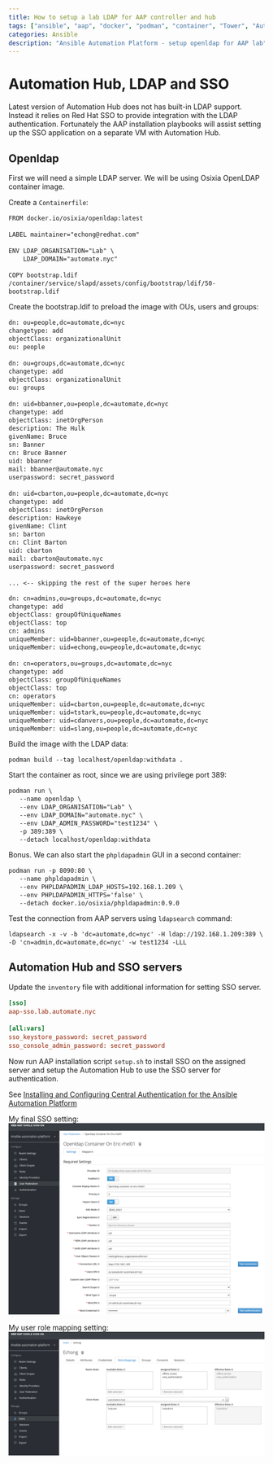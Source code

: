 ```yaml
---
title: How to setup a lab LDAP for AAP controller and hub
tags: ["ansible", "aap", "docker", "podman", "container", "Tower", "Automation Hub", "LDAP", "OpenLDAP" ]
categories: Ansible
description: "Ansible Automation Platform - setup openldap for AAP lab"
---
```


# Automation Hub, LDAP and SSO
Latest version of Automation Hub does not has built-in LDAP support.  Instead it relies on Red Hat SSO to provide integration with the LDAP authentication.  Fortunately the AAP installation playbooks will assist setting up the SSO application on a separate VM with Automation Hub.

## Openldap
First we will need a simple LDAP server.  We will be using Osixia OpenLDAP container image.

Create a `Containerfile`:
````docker
FROM docker.io/osixia/openldap:latest

LABEL maintainer="echong@redhat.com"

ENV LDAP_ORGANISATION="Lab" \
    LDAP_DOMAIN="automate.nyc"

COPY bootstrap.ldif /container/service/slapd/assets/config/bootstrap/ldif/50-bootstrap.ldif
````

Create the bootstrap.ldif to preload the image with OUs, users and groups:
````ldif
dn: ou=people,dc=automate,dc=nyc
changetype: add
objectClass: organizationalUnit
ou: people

dn: ou=groups,dc=automate,dc=nyc
changetype: add
objectClass: organizationalUnit
ou: groups

dn: uid=bbanner,ou=people,dc=automate,dc=nyc
changetype: add
objectClass: inetOrgPerson
description: The Hulk
givenName: Bruce
sn: Banner
cn: Bruce Banner
uid: bbanner
mail: bbanner@automate.nyc
userpassword: secret_password

dn: uid=cbarton,ou=people,dc=automate,dc=nyc
changetype: add
objectClass: inetOrgPerson
description: Hawkeye
givenName: Clint
sn: barton
cn: Clint Barton
uid: cbarton
mail: cbarton@automate.nyc
userpassword: secret_password

... <-- skipping the rest of the super heroes here
````
<!--
dn: uid=slang,ou=people,dc=automate,dc=nyc
changetype: add
objectClass: inetOrgPerson
description: Ant Man
givenName: Scott
sn: Lang
cn: Scott Lang
uid: slang
mail: slang@automate.nyc
userpassword: secret_password

dn: uid=tstark,ou=people,dc=automate,dc=nyc
changetype: add
objectClass: inetOrgPerson
description: Iron Man
givenName: Tony
sn: Stark
cn: Tony Stark
uid: tstark
mail: tstart@automate.nyc
userpassword: secret_password

dn: uid=cdanvers,ou=people,dc=automate,dc=nyc
changetype: add
objectClass: inetOrgPerson
description: Captain Marvel
givenName: Carol
sn: Danvers
cn: Carol Davers
uid: cdanvers
mail: cdanvers@automate.nyc
userpassword: secret_password

dn: uid=echong,ou=people,dc=automate,dc=nyc
changetype: add
objectClass: inetOrgPerson
description: Eric Chong the admin
givenName: Eric
sn: Chong
cn: Eric Chong
uid: echong
mail: echong@redhat.com
userpassword: secret_password
-->
````ldif
dn: cn=admins,ou=groups,dc=automate,dc=nyc
changetype: add
objectClass: groupOfUniqueNames
objectClass: top
cn: admins
uniqueMember: uid=bbanner,ou=people,dc=automate,dc=nyc
uniqueMember: uid=echong,ou=people,dc=automate,dc=nyc

dn: cn=operators,ou=groups,dc=automate,dc=nyc
changetype: add
objectClass: groupOfUniqueNames
objectClass: top
cn: operators
uniqueMember: uid=cbarton,ou=people,dc=automate,dc=nyc
uniqueMember: uid=tstark,ou=people,dc=automate,dc=nyc
uniqueMember: uid=cdanvers,ou=people,dc=automate,dc=nyc
uniqueMember: uid=slang,ou=people,dc=automate,dc=nyc
````

Build the image with the LDAP data:
````shell
podman build --tag localhost/openldap:withdata .
````

Start the container as root, since we are using privilege port 389:
````shell
podman run \
   --name openldap \
   --env LDAP_ORGANISATION="Lab" \
   --env LDAP_DOMAIN="automate.nyc" \
   --env LDAP_ADMIN_PASSWORD="test1234" \
   -p 389:389 \
   --detach localhost/openldap:withdata
````

Bonus.  We can also start the `phpldapadmin` GUI in a second container:
````shell
podman run -p 8090:80 \
   --name phpldapadmin \
   --env PHPLDAPADMIN_LDAP_HOSTS=192.168.1.209 \
   --env PHPLDAPADMIN_HTTPS='false' \
   --detach docker.io/osixia/phpldapadmin:0.9.0
````

Test the connection from AAP servers using `ldapsearch` command:
````shell
ldapsearch -x -v -b 'dc=automate,dc=nyc' -H ldap://192.168.1.209:389 \
-D 'cn=admin,dc=automate,dc=nyc' -w test1234 -LLL
````

## Automation Hub and SSO servers
Update the `inventory` file with additional information for setting SSO server.
````ini
[sso]
aap-sso.lab.automate.nyc

[all:vars]
sso_keystore_password: secret_password
sso_console_admin_password: secret_password
````

Now run AAP installation script `setup.sh` to install SSO on the assigned server and setup the Automation Hub to use the SSO server for authentication.

See [Installing and Configuring Central Authentication for the Ansible Automation Platform](https://access.redhat.com/documentation/en-us/red_hat_ansible_automation_platform/2.1/html/installing_and_configuring_central_authentication_for_the_ansible_automation_platform)

My final SSO setting: ![SSO Setting](/assets/images/2022/2022-01-17-sso-settings.png) 

My user role mapping setting: ![User Role Mapping](/assets/images/2022/2022-01-17-sso-user-role-mapping.png)